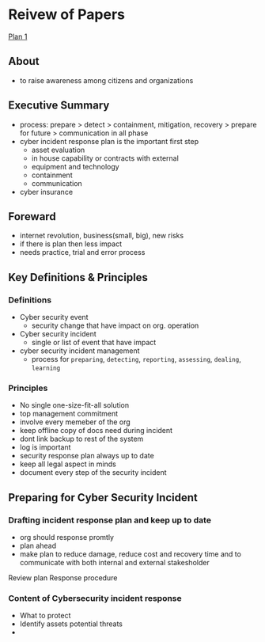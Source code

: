 # Reivew of Papers
[Plan 1](https://www.cybersecuritycoalition.be/content/uploads/cybersecurity-incident-management-guide-EN.pdf)
## About 
 - to raise awareness among citizens and organizations
## Executive Summary
 - process: prepare > detect > containment, mitigation, recovery > prepare for future > communication in all phase
 - cyber incident response plan is the important first step
   - asset evaluation
   - in house capability or contracts with external
   - equipment and technology
   - containment
   - communication
 - cyber insurance

## Foreward
 - internet revolution, business(small, big), new risks
 - if there is plan then less impact
 - needs practice, trial and error process 

## Key Definitions & Principles
### Definitions
  - Cyber security event
    - security change that have impact on org. operation
  - Cyber security incident
    - single or list of event that have impact
  - cyber security incident management
    - process for `preparing`, `detecting`, `reporting`, `assessing`, `dealing`, `learning`
### Principles
  - No single one-size-fit-all solution
  - top management commitment
  - involve every memeber of the org
  - keep offline copy of docs need during incident
  - dont link backup to rest of the system
  - log is important
  - security response plan always up to date
  - keep all legal aspect in minds
  - document every step of the security incident

## Preparing for Cyber Security Incident
### Drafting incident response plan and keep up to date
  - org should response promtly
  - plan ahead
  - make plan to reduce damage, reduce cost and recovery time and to communicate with both internal and external stakesholder

Review plan
Response procedure

### Content of Cybersecurity incident response
  - What to protect
   - Identify assets potential threats
   -  


